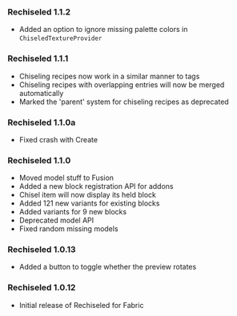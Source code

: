 ### Rechiseled 1.1.2
- Added an option to ignore missing palette colors in `ChiseledTextureProvider`

### Rechiseled 1.1.1
- Chiseling recipes now work in a similar manner to tags
- Chiseling recipes with overlapping entries will now be merged automatically
- Marked the 'parent' system for chiseling recipes as deprecated

### Rechiseled 1.1.0a
- Fixed crash with Create

### Rechiseled 1.1.0
- Moved model stuff to Fusion
- Added a new block registration API for addons
- Chisel item will now display its held block
- Added 121 new variants for existing blocks
- Added variants for 9 new blocks
- Deprecated model API
- Fixed random missing models

### Rechiseled 1.0.13
- Added a button to toggle whether the preview rotates

### Rechiseled 1.0.12
- Initial release of Rechiseled for Fabric

